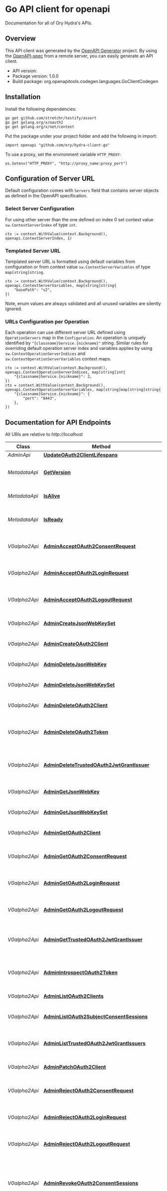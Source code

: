 # Go API client for openapi

Documentation for all of Ory Hydra's APIs.

## Overview

This API client was generated by the
[OpenAPI Generator](https://openapi-generator.tech) project. By using the
[OpenAPI-spec](https://www.openapis.org/) from a remote server, you can easily
generate an API client.

- API version:
- Package version: 1.0.0
- Build package: org.openapitools.codegen.languages.GoClientCodegen

## Installation

Install the following dependencies:

```shell
go get github.com/stretchr/testify/assert
go get golang.org/x/oauth2
go get golang.org/x/net/context
```

Put the package under your project folder and add the following in import:

```golang
import openapi "github.com/ory/hydra-client-go"
```

To use a proxy, set the environment variable `HTTP_PROXY`:

```golang
os.Setenv("HTTP_PROXY", "http://proxy_name:proxy_port")
```

## Configuration of Server URL

Default configuration comes with `Servers` field that contains server objects as
defined in the OpenAPI specification.

### Select Server Configuration

For using other server than the one defined on index 0 set context value
`sw.ContextServerIndex` of type `int`.

```golang
ctx := context.WithValue(context.Background(), openapi.ContextServerIndex, 1)
```

### Templated Server URL

Templated server URL is formatted using default variables from configuration or
from context value `sw.ContextServerVariables` of type `map[string]string`.

```golang
ctx := context.WithValue(context.Background(), openapi.ContextServerVariables, map[string]string{
	"basePath": "v2",
})
```

Note, enum values are always validated and all unused variables are silently
ignored.

### URLs Configuration per Operation

Each operation can use different server URL defined using `OperationServers` map
in the `Configuration`. An operation is uniquely identified by
`"{classname}Service.{nickname}"` string. Similar rules for overriding default
operation server index and variables applies by using
`sw.ContextOperationServerIndices` and `sw.ContextOperationServerVariables`
context maps.

```
ctx := context.WithValue(context.Background(), openapi.ContextOperationServerIndices, map[string]int{
	"{classname}Service.{nickname}": 2,
})
ctx = context.WithValue(context.Background(), openapi.ContextOperationServerVariables, map[string]map[string]string{
	"{classname}Service.{nickname}": {
		"port": "8443",
	},
})
```

## Documentation for API Endpoints

All URIs are relative to _http://localhost_

| Class         | Method                                                                                                             | HTTP request                                           | Description                                                                                            |
| ------------- | ------------------------------------------------------------------------------------------------------------------ | ------------------------------------------------------ | ------------------------------------------------------------------------------------------------------ |
| _AdminApi_    | [**UpdateOAuth2ClientLifespans**](docs/AdminApi.md#updateoauth2clientlifespans)                                    | **Put** /admin/clients/{id}/lifespans                  |
| _MetadataApi_ | [**GetVersion**](docs/MetadataApi.md#getversion)                                                                   | **Get** /version                                       | Return Running Software Version.                                                                       |
| _MetadataApi_ | [**IsAlive**](docs/MetadataApi.md#isalive)                                                                         | **Get** /health/alive                                  | Check HTTP Server Status                                                                               |
| _MetadataApi_ | [**IsReady**](docs/MetadataApi.md#isready)                                                                         | **Get** /health/ready                                  | Check HTTP Server and Database Status                                                                  |
| _V0alpha2Api_ | [**AdminAcceptOAuth2ConsentRequest**](docs/V0alpha2Api.md#adminacceptoauth2consentrequest)                         | **Put** /admin/oauth2/auth/requests/consent/accept     | Accept an OAuth 2.0 Consent Request                                                                    |
| _V0alpha2Api_ | [**AdminAcceptOAuth2LoginRequest**](docs/V0alpha2Api.md#adminacceptoauth2loginrequest)                             | **Put** /admin/oauth2/auth/requests/login/accept       | Accept an OAuth 2.0 Login Request                                                                      |
| _V0alpha2Api_ | [**AdminAcceptOAuth2LogoutRequest**](docs/V0alpha2Api.md#adminacceptoauth2logoutrequest)                           | **Put** /admin/oauth2/auth/requests/logout/accept      | Accept an OAuth 2.0 Logout Request                                                                     |
| _V0alpha2Api_ | [**AdminCreateJsonWebKeySet**](docs/V0alpha2Api.md#admincreatejsonwebkeyset)                                       | **Post** /admin/keys/{set}                             | Generate a New JSON Web Key                                                                            |
| _V0alpha2Api_ | [**AdminCreateOAuth2Client**](docs/V0alpha2Api.md#admincreateoauth2client)                                         | **Post** /admin/clients                                | Create an OAuth 2.0 Client                                                                             |
| _V0alpha2Api_ | [**AdminDeleteJsonWebKey**](docs/V0alpha2Api.md#admindeletejsonwebkey)                                             | **Delete** /admin/keys/{set}/{kid}                     | Delete a JSON Web Key                                                                                  |
| _V0alpha2Api_ | [**AdminDeleteJsonWebKeySet**](docs/V0alpha2Api.md#admindeletejsonwebkeyset)                                       | **Delete** /admin/keys/{set}                           | Delete a JSON Web Key Set                                                                              |
| _V0alpha2Api_ | [**AdminDeleteOAuth2Client**](docs/V0alpha2Api.md#admindeleteoauth2client)                                         | **Delete** /admin/clients/{id}                         | Deletes an OAuth 2.0 Client                                                                            |
| _V0alpha2Api_ | [**AdminDeleteOAuth2Token**](docs/V0alpha2Api.md#admindeleteoauth2token)                                           | **Delete** /admin/oauth2/tokens                        | Delete OAuth2 Access Tokens from a Client                                                              |
| _V0alpha2Api_ | [**AdminDeleteTrustedOAuth2JwtGrantIssuer**](docs/V0alpha2Api.md#admindeletetrustedoauth2jwtgrantissuer)           | **Delete** /admin/trust/grants/jwt-bearer/issuers/{id} | Delete a Trusted OAuth2 JWT Bearer Grant Type Issuer                                                   |
| _V0alpha2Api_ | [**AdminGetJsonWebKey**](docs/V0alpha2Api.md#admingetjsonwebkey)                                                   | **Get** /admin/keys/{set}/{kid}                        | Fetch a JSON Web Key                                                                                   |
| _V0alpha2Api_ | [**AdminGetJsonWebKeySet**](docs/V0alpha2Api.md#admingetjsonwebkeyset)                                             | **Get** /admin/keys/{set}                              | Retrieve a JSON Web Key Set                                                                            |
| _V0alpha2Api_ | [**AdminGetOAuth2Client**](docs/V0alpha2Api.md#admingetoauth2client)                                               | **Get** /admin/clients/{id}                            | Get an OAuth 2.0 Client                                                                                |
| _V0alpha2Api_ | [**AdminGetOAuth2ConsentRequest**](docs/V0alpha2Api.md#admingetoauth2consentrequest)                               | **Get** /admin/oauth2/auth/requests/consent            | Get OAuth 2.0 Consent Request Information                                                              |
| _V0alpha2Api_ | [**AdminGetOAuth2LoginRequest**](docs/V0alpha2Api.md#admingetoauth2loginrequest)                                   | **Get** /admin/oauth2/auth/requests/login              | Get an OAuth 2.0 Login Request                                                                         |
| _V0alpha2Api_ | [**AdminGetOAuth2LogoutRequest**](docs/V0alpha2Api.md#admingetoauth2logoutrequest)                                 | **Get** /admin/oauth2/auth/requests/logout             | Get an OAuth 2.0 Logout Request                                                                        |
| _V0alpha2Api_ | [**AdminGetTrustedOAuth2JwtGrantIssuer**](docs/V0alpha2Api.md#admingettrustedoauth2jwtgrantissuer)                 | **Get** /admin/trust/grants/jwt-bearer/issuers/{id}    | Get a Trusted OAuth2 JWT Bearer Grant Type Issuer                                                      |
| _V0alpha2Api_ | [**AdminIntrospectOAuth2Token**](docs/V0alpha2Api.md#adminintrospectoauth2token)                                   | **Post** /admin/oauth2/introspect                      | Introspect OAuth2 Access or Refresh Tokens                                                             |
| _V0alpha2Api_ | [**AdminListOAuth2Clients**](docs/V0alpha2Api.md#adminlistoauth2clients)                                           | **Get** /admin/clients                                 | List OAuth 2.0 Clients                                                                                 |
| _V0alpha2Api_ | [**AdminListOAuth2SubjectConsentSessions**](docs/V0alpha2Api.md#adminlistoauth2subjectconsentsessions)             | **Get** /admin/oauth2/auth/sessions/consent            | List OAuth 2.0 Consent Sessions of a Subject                                                           |
| _V0alpha2Api_ | [**AdminListTrustedOAuth2JwtGrantIssuers**](docs/V0alpha2Api.md#adminlisttrustedoauth2jwtgrantissuers)             | **Get** /admin/trust/grants/jwt-bearer/issuers         | List Trusted OAuth2 JWT Bearer Grant Type Issuers                                                      |
| _V0alpha2Api_ | [**AdminPatchOAuth2Client**](docs/V0alpha2Api.md#adminpatchoauth2client)                                           | **Patch** /admin/clients/{id}                          | Patch an OAuth 2.0 Client                                                                              |
| _V0alpha2Api_ | [**AdminRejectOAuth2ConsentRequest**](docs/V0alpha2Api.md#adminrejectoauth2consentrequest)                         | **Put** /admin/oauth2/auth/requests/consent/reject     | Reject an OAuth 2.0 Consent Request                                                                    |
| _V0alpha2Api_ | [**AdminRejectOAuth2LoginRequest**](docs/V0alpha2Api.md#adminrejectoauth2loginrequest)                             | **Put** /admin/oauth2/auth/requests/login/reject       | Reject an OAuth 2.0 Login Request                                                                      |
| _V0alpha2Api_ | [**AdminRejectOAuth2LogoutRequest**](docs/V0alpha2Api.md#adminrejectoauth2logoutrequest)                           | **Put** /admin/oauth2/auth/requests/logout/reject      | Reject an OAuth 2.0 Logout Request                                                                     |
| _V0alpha2Api_ | [**AdminRevokeOAuth2ConsentSessions**](docs/V0alpha2Api.md#adminrevokeoauth2consentsessions)                       | **Delete** /admin/oauth2/auth/sessions/consent         | Revokes OAuth 2.0 Consent Sessions of a Subject for a Specific OAuth 2.0 Client                        |
| _V0alpha2Api_ | [**AdminRevokeOAuth2LoginSessions**](docs/V0alpha2Api.md#adminrevokeoauth2loginsessions)                           | **Delete** /admin/oauth2/auth/sessions/login           | Invalidates All OAuth 2.0 Login Sessions of a Certain User                                             |
| _V0alpha2Api_ | [**AdminTrustOAuth2JwtGrantIssuer**](docs/V0alpha2Api.md#admintrustoauth2jwtgrantissuer)                           | **Post** /admin/trust/grants/jwt-bearer/issuers        | Trust an OAuth2 JWT Bearer Grant Type Issuer                                                           |
| _V0alpha2Api_ | [**AdminUpdateJsonWebKey**](docs/V0alpha2Api.md#adminupdatejsonwebkey)                                             | **Put** /admin/keys/{set}/{kid}                        | Update a JSON Web Key                                                                                  |
| _V0alpha2Api_ | [**AdminUpdateJsonWebKeySet**](docs/V0alpha2Api.md#adminupdatejsonwebkeyset)                                       | **Put** /admin/keys/{set}                              | Update a JSON Web Key Set                                                                              |
| _V0alpha2Api_ | [**AdminUpdateOAuth2Client**](docs/V0alpha2Api.md#adminupdateoauth2client)                                         | **Put** /admin/clients/{id}                            | Update an OAuth 2.0 Client                                                                             |
| _V0alpha2Api_ | [**DiscoverJsonWebKeys**](docs/V0alpha2Api.md#discoverjsonwebkeys)                                                 | **Get** /.well-known/jwks.json                         | Discover JSON Web Keys                                                                                 |
| _V0alpha2Api_ | [**DiscoverOidcConfiguration**](docs/V0alpha2Api.md#discoveroidcconfiguration)                                     | **Get** /.well-known/openid-configuration              | OpenID Connect Discovery                                                                               |
| _V0alpha2Api_ | [**DynamicClientRegistrationCreateOAuth2Client**](docs/V0alpha2Api.md#dynamicclientregistrationcreateoauth2client) | **Post** /oauth2/register                              | Register an OAuth 2.0 Client using the OpenID / OAuth2 Dynamic Client Registration Management Protocol |
| _V0alpha2Api_ | [**DynamicClientRegistrationDeleteOAuth2Client**](docs/V0alpha2Api.md#dynamicclientregistrationdeleteoauth2client) | **Delete** /oauth2/register/{id}                       | Deletes an OAuth 2.0 Client using the OpenID / OAuth2 Dynamic Client Registration Management Protocol  |
| _V0alpha2Api_ | [**DynamicClientRegistrationGetOAuth2Client**](docs/V0alpha2Api.md#dynamicclientregistrationgetoauth2client)       | **Get** /oauth2/register/{id}                          | Get an OAuth 2.0 Client using the OpenID / OAuth2 Dynamic Client Registration Management Protocol      |
| _V0alpha2Api_ | [**DynamicClientRegistrationUpdateOAuth2Client**](docs/V0alpha2Api.md#dynamicclientregistrationupdateoauth2client) | **Put** /oauth2/register/{id}                          | Update an OAuth 2.0 Client using the OpenID / OAuth2 Dynamic Client Registration Management Protocol   |
| _V0alpha2Api_ | [**GetOidcUserInfo**](docs/V0alpha2Api.md#getoidcuserinfo)                                                         | **Get** /userinfo                                      | OpenID Connect Userinfo                                                                                |
| _V0alpha2Api_ | [**PerformOAuth2AuthorizationFlow**](docs/V0alpha2Api.md#performoauth2authorizationflow)                           | **Get** /oauth2/auth                                   | The OAuth 2.0 Authorize Endpoint                                                                       |
| _V0alpha2Api_ | [**PerformOAuth2TokenFlow**](docs/V0alpha2Api.md#performoauth2tokenflow)                                           | **Post** /oauth2/token                                 | The OAuth 2.0 Token Endpoint                                                                           |
| _V0alpha2Api_ | [**PerformOidcFrontOrBackChannelLogout**](docs/V0alpha2Api.md#performoidcfrontorbackchannellogout)                 | **Get** /oauth2/sessions/logout                        | OpenID Connect Front- or Back-channel Enabled Logout                                                   |
| _V0alpha2Api_ | [**RevokeOAuth2Token**](docs/V0alpha2Api.md#revokeoauth2token)                                                     | **Post** /oauth2/revoke                                | Revoke an OAuth2 Access or Refresh Token                                                               |

## Documentation For Models

- [AcceptOAuth2ConsentRequest](docs/AcceptOAuth2ConsentRequest.md)
- [AcceptOAuth2ConsentRequestSession](docs/AcceptOAuth2ConsentRequestSession.md)
- [AcceptOAuth2LoginRequest](docs/AcceptOAuth2LoginRequest.md)
- [AdminCreateJsonWebKeySetBody](docs/AdminCreateJsonWebKeySetBody.md)
- [AdminTrustOAuth2JwtGrantIssuerBody](docs/AdminTrustOAuth2JwtGrantIssuerBody.md)
- [GenericError](docs/GenericError.md)
- [GetVersion200Response](docs/GetVersion200Response.md)
- [HandledOAuth2ConsentRequest](docs/HandledOAuth2ConsentRequest.md)
- [HandledOAuth2LoginRequest](docs/HandledOAuth2LoginRequest.md)
- [HandledOAuth2LogoutRequest](docs/HandledOAuth2LogoutRequest.md)
- [Headers](docs/Headers.md)
- [HealthNotReadyStatus](docs/HealthNotReadyStatus.md)
- [HealthStatus](docs/HealthStatus.md)
- [IDTokenClaims](docs/IDTokenClaims.md)
- [IntrospectedOAuth2Token](docs/IntrospectedOAuth2Token.md)
- [IsReady200Response](docs/IsReady200Response.md)
- [IsReady503Response](docs/IsReady503Response.md)
- [JsonPatch](docs/JsonPatch.md)
- [JsonWebKey](docs/JsonWebKey.md)
- [JsonWebKeySet](docs/JsonWebKeySet.md)
- [OAuth2AccessRequest](docs/OAuth2AccessRequest.md)
- [OAuth2ApiError](docs/OAuth2ApiError.md)
- [OAuth2Client](docs/OAuth2Client.md)
- [OAuth2ConsentRequest](docs/OAuth2ConsentRequest.md)
- [OAuth2ConsentRequestOpenIDConnectContext](docs/OAuth2ConsentRequestOpenIDConnectContext.md)
- [OAuth2ConsentSession](docs/OAuth2ConsentSession.md)
- [OAuth2ConsentSessionExpiresAt](docs/OAuth2ConsentSessionExpiresAt.md)
- [OAuth2LoginRequest](docs/OAuth2LoginRequest.md)
- [OAuth2LogoutRequest](docs/OAuth2LogoutRequest.md)
- [OAuth2TokenResponse](docs/OAuth2TokenResponse.md)
- [OidcConfiguration](docs/OidcConfiguration.md)
- [OidcUserInfo](docs/OidcUserInfo.md)
- [Pagination](docs/Pagination.md)
- [PaginationHeaders](docs/PaginationHeaders.md)
- [PreviousOAuth2ConsentSession](docs/PreviousOAuth2ConsentSession.md)
- [RefreshTokenHookRequest](docs/RefreshTokenHookRequest.md)
- [RefreshTokenHookResponse](docs/RefreshTokenHookResponse.md)
- [RejectOAuth2Request](docs/RejectOAuth2Request.md)
- [SuccessfulOAuth2RequestResponse](docs/SuccessfulOAuth2RequestResponse.md)
- [TokenPagination](docs/TokenPagination.md)
- [TokenPaginationHeaders](docs/TokenPaginationHeaders.md)
- [TrustedOAuth2JwtGrantIssuer](docs/TrustedOAuth2JwtGrantIssuer.md)
- [TrustedOAuth2JwtGrantJsonWebKey](docs/TrustedOAuth2JwtGrantJsonWebKey.md)
- [UpdateOAuth2ClientLifespans](docs/UpdateOAuth2ClientLifespans.md)
- [Version](docs/Version.md)

## Documentation For Authorization

### basic

- **Type**: HTTP basic authentication

Example

```golang
auth := context.WithValue(context.Background(), sw.ContextBasicAuth, sw.BasicAuth{
    UserName: "username",
    Password: "password",
})
r, err := client.Service.Operation(auth, args)
```

### bearer

- **Type**: HTTP Bearer token authentication

Example

```golang
auth := context.WithValue(context.Background(), sw.ContextAccessToken, "BEARER_TOKEN_STRING")
r, err := client.Service.Operation(auth, args)
```

### oauth2

- **Type**: OAuth
- **Flow**: accessCode
- **Authorization URL**: https://hydra.demo.ory.sh/oauth2/auth
- **Scopes**:
- **offline**: A scope required when requesting refresh tokens (alias for
  `offline_access`)
- **offline_access**: A scope required when requesting refresh tokens
- **openid**: Request an OpenID Connect ID Token

Example

```golang
auth := context.WithValue(context.Background(), sw.ContextAccessToken, "ACCESSTOKENSTRING")
r, err := client.Service.Operation(auth, args)
```

Or via OAuth2 module to automatically refresh tokens and perform user
authentication.

```golang
import "golang.org/x/oauth2"

/* Perform OAuth2 round trip request and obtain a token */

tokenSource := oauth2cfg.TokenSource(createContext(httpClient), &token)
auth := context.WithValue(oauth2.NoContext, sw.ContextOAuth2, tokenSource)
r, err := client.Service.Operation(auth, args)
```

## Documentation for Utility Methods

Due to the fact that model structure members are all pointers, this package
contains a number of utility functions to easily obtain pointers to values of
basic types. Each of these functions takes a value of the given basic type and
returns a pointer to it:

- `PtrBool`
- `PtrInt`
- `PtrInt32`
- `PtrInt64`
- `PtrFloat`
- `PtrFloat32`
- `PtrFloat64`
- `PtrString`
- `PtrTime`

## Author

hi@ory.sh
